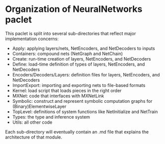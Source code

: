 # Organization of NeuralNetworks paclet

This paclet is split into several sub-directories that reflect major implementation concerns:

* Apply: applying layers/nets, NetEncoders, and NetDecoders to inputs
* Containers: compound nets (NetGraph and NetChain)
* Create: run-time creation of layers, NetEncoders, and NetDecoders
* Define: load-time definition of types of layers, NetEncoders, and NetDecoders
* Encoders/Decoders/Layers: definition files for layers, NetEncoders, and NetDecoders
* ImportExport: importing and exporting nets to file-based formats
* Kernel: load script that loads pieces in the right order
* MXNet: code that interfaces with MXNetLink
* Symbolic: construct and represent symbolic computation graphs for (Binary)ElementwiseLayer
* TopLevel: definitions of system functions like NetInitialize and NetTrain
* Types: the type and inference system
* Utils: all other code

Each sub-directory will eventually contain an .md file that explains the architecture of that module.
